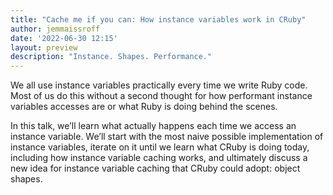 ```yaml
---
title: "Cache me if you can: How instance variables work in CRuby"
author: jemmaissroff
date: '2022-06-30 12:15'
layout: preview
description: "Instance. Shapes. Performance."
---
```


We all use instance variables practically every time we write Ruby code. Most of us do this without a second thought for how performant instance variables accesses are or what Ruby is doing behind the scenes.

In this talk, we’ll learn what actually happens each time we access an instance variable. We’ll start with the most naive possible implementation of instance variables, iterate on it until we learn what CRuby is doing today, including how instance variable caching works, and ultimately discuss a new idea for instance variable caching that CRuby could adopt: object shapes.
